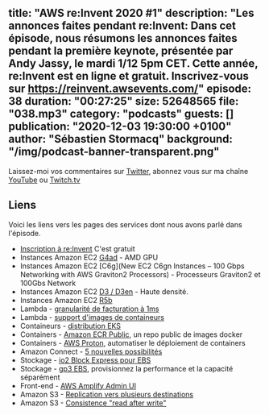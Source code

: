 title: "AWS re:Invent 2020 #1"
description: "Les annonces faites pendant re:Invent: Dans cet épisode, nous résumons les annonces faites pendant la première keynote, présentée par Andy Jassy, le mardi 1/12 5pm CET. Cette année, re:Invent est en ligne et gratuit. Inscrivez-vous sur https://reinvent.awsevents.com/"
episode: 38
duration: "00:27:25"
size: 52648565
file: "038.mp3"
category: "podcasts"
guests: []
publication: "2020-12-03 19:30:00 +0100"
author: "Sébastien Stormacq"
background: "/img/podcast-banner-transparent.png"
---

Laissez-moi vos commentaires sur [Twitter](https://twitter.com/sebsto), abonnez vous sur ma chaîne [YouTube](https://www.youtube.com/sebsto) ou [Twitch.tv](https://www.twitch.tv/sebAWS)

## Liens

Voici les liens vers les pages des services dont nous avons parlé dans l'épisode.

- [Inscription à re:Invent](https://reinvent.awsevents.com/) C'est gratuit
- Instances Amazon EC2 [G4ad](https://aws.amazon.com/blogs/aws/new-amazon-ec2-g4ad-instances-featuring-amd-gpus-for-graphics-workloads/) - AMD GPU
- Instances Amazon EC2 [C6g](New EC2 C6gn Instances – 100 Gbps Networking with AWS Graviton2 Processors) - Processeurs Graviton2 et 100Gbs Network
- Instances Amazon EC2 [D3 / D3en](https://aws.amazon.com/blogs/aws/ec2-update-d3-d3en-dense-storage-instances/) - Haute densité.
- Instances Amazon EC2 [R5b](https://aws.amazon.com/blogs/aws/new-amazon-ec2-r5b-instances-providing-3x-higher-ebs-performance/) 
- Lambda - [granularité de facturation à 1ms](https://aws.amazon.com/blogs/aws/new-for-aws-lambda-1ms-billing-granularity-adds-cost-savings/)
- Lambda - [support d'images de containeurs](https://aws.amazon.com/blogs/aws/new-for-aws-lambda-container-image-support)
- Containeurs - [distribution EKS](https://aws.amazon.com/blogs/aws/amazon-eks-distro-the-kubernetes-distribution-used-by-amazon-eks/)
- Containers - [Amazon ECR Public](https://aws.amazon.com/blogs/aws/amazon-ecr-public-a-new-public-container-registry), un repo public de images docker
- Containers - [AWS Proton](https://aws.amazon.com/blogs/aws/preview-aws-proton-automated-management-for-container-and-serverless-deployments), automatiser le déploiement de containers
- Amazon Connect - [5 nouvelles possibilités](https://aws.amazon.com/blogs/aws/amazon-connect-smarter-and-more-integrated)
- Stockage - [io2 Block Express pour EBS](https://aws.amazon.com/blogs/aws/now-in-preview-larger-faster-io2-ebs-volumes-with-higher-throughput/)
- Stockage - [gp3 EBS](https://aws.amazon.com/blogs/aws/new-amazon-ebs-gp3-volume-lets-you-provision-performance-separate-from-capacity-and-offers-20-lower-price/), provisionnez la performance et la capacité séparément
- Front-end - [AWS Amplify Admin UI](https://aws.amazon.com/blogs/aws/aws-amplify-admin-ui-helps-you-develop-app-backends-no-cloud-experience-required/)
- Amazon S3 - [Replication vers plusieurs destinations](https://aws.amazon.com/blogs/aws/new-amazon-s3-replication-adds-support-for-multiple-destination-buckets/)
- Amazon S3 - [Consistence "read after write"](https://aws.amazon.com/blogs/aws/amazon-s3-update-strong-read-after-write-consistency/)
